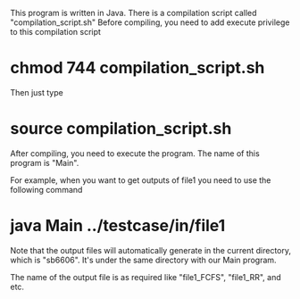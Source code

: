 This program is written in Java.
There is a compilation script called "compilation_script.sh"
Before compiling, you need to add execute privilege to this compilation script

# chmod 744 compilation_script.sh

Then just type

# source compilation_script.sh

After compiling, you need to execute the program. The name of this program is "Main".

For example, when you want to get outputs of file1 you need to use the following command

# java Main ../testcase/in/file1 

Note that the output files will automatically generate in the current directory, which is
"sb6606". It's under the same directory with our Main program. 

The name of the output file is as required like "file1_FCFS", "file1_RR", and etc.

